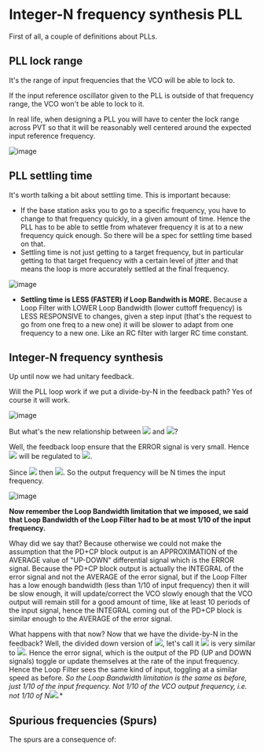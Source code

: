 # Integer-N frequency synthesis PLL

First of all, a couple of definitions about PLLs.

## PLL lock range

It's the range of input frequencies that the VCO will be able to lock to.

If the input reference oscillator given to the PLL is outside of that frequency range, the VCO won't be able to lock to it.

In real life, when designing a PLL you will have to center the lock range across PVT so that it will be reasonably well centered around the expected input reference frequency.

![image](https://user-images.githubusercontent.com/95447782/164891587-b6f9058c-7ce3-4b91-a69f-41a66b1bd4de.png)



## PLL settling time

It's worth talking a bit about settling time. This is important because:

* If the base station asks you to go to a specific frequency, you have to change to that frequency quickly, in a given amount of time. Hence the PLL has to be able to settle from whatever frequency it is at to a new frequency quick enough. So there will be a spec for settling time based on that.
* Settling time is not just getting to a target frequency, but in particular getting to that target frequency with a certain level of jitter and that means the loop is more accurately settled at the final frequency.

![image](https://user-images.githubusercontent.com/95447782/164891594-c8e7ee1f-dda9-47c2-8bdc-d194644539b4.png)

* **Settling time is LESS (FASTER) if Loop Bandwith is MORE.** Because a Loop Filter with LOWER Loop Bandwidth (lower cuttoff frequency) is LESS RESPONSIVE to changes, given a step input (that's the request to go from one freq to a new one) it will be slower to adapt from one frequency to a new one. Like an RC filter with larger RC time constant.



## Integer-N frequency synthesis
Up until now we had unitary feedback.

Will the PLL loop work if we put a divide-by-N in the feedback path? Yes of course it will work.

![image](https://user-images.githubusercontent.com/95447782/164891610-fc8a2cfb-01d8-4dc7-ad5b-381f0fcee806.png)


But what's the new relationship between <img src="https://render.githubusercontent.com/render/math?math=\phi_{out}"> and <img src="https://render.githubusercontent.com/render/math?math=\phi_{ref}">?

Well, the feedback loop ensure that the ERROR signal is very small. Hence <img src="https://render.githubusercontent.com/render/math?math=\phi_{out}"> will be regulated to <img src="https://render.githubusercontent.com/render/math?math=N*\phi_{ref}">.

Since <img src="https://render.githubusercontent.com/render/math?math=\omega_{\mathrm{out}} =\frac{d}{\mathrm{dt}}\phi_{\mathrm{out}}"> then <img src="https://render.githubusercontent.com/render/math?math=\omega_{\textrm{out}} =N*\omega_{\textrm{ref}}">. So the output frequency will be N times the input frequency.

![image](https://user-images.githubusercontent.com/95447782/164891700-bb5109ee-f36b-46e7-a63c-31444f017aca.png)


**Now remember the Loop Bandwidth limitation that we imposed, we said that Loop Bandwidth of the Loop Filter had to be at most 1/10 of the input frequency.**

Whay did we say that? Because otherwise we could not make the assumption that the PD+CP block output is an APPROXIMATION of the AVERAGE value of "UP-DOWN" differential signal which is the ERROR signal. Because the PD+CP block output is actually the INTEGRAL of the error signal and not the AVERAGE of the error signal, but if the Loop Filter has a low enough bandwidth (less than 1/10 of input frequency) then it will be slow enough, it will update/correct the VCO slowly enough that the VCO output will remain still for a good amount of time, like at least 10 periods of the input signal, hence the INTEGRAL coming out of the PD+CP block is similar enough to the AVERAGE of the error signal.

What happens with that now? Now that we have the divide-by-N in the feedback? Well, the divided down version of <img src="https://render.githubusercontent.com/render/math?math=\phi_{out}">, let's call it <img src="https://render.githubusercontent.com/render/math?math=\phi_{fb}"> is very similar to <img src="https://render.githubusercontent.com/render/math?math=\phi_{ref}">. Hence the error signal, which is the output of the PD (UP and DOWN signals) toggle or update themselves at the rate of the input frequency. Hence the Loop Filter sees the same kind of input, toggling at a similar speed as before. **So the Loop Bandwidth limitation is the same as before, just 1/10 of the input frequency. Not 1/10 of the VCO output frequency, i.e. not 1/10 of N*<img src="https://render.githubusercontent.com/render/math?math=\omega_{ref}">.**



## Spurious frequencies (Spurs)

The spurs are a consequence of:



